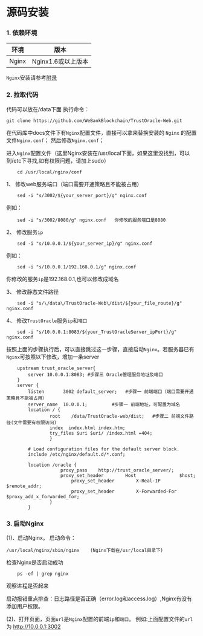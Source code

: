 # 源码安装

### 1. 依赖环境

| 环境  | 版本               |
| ----- | ------------------ |
| Nginx | Nginx1.6或以上版本 |

`Nginx`安装请参考[附录](../../TrustOracle-Service/appendix.html#install_nginx)

### 2. 拉取代码

代码可以放在/data下面
执行命令：

    git clone https://github.com/WeBankBlockchain/TrustOracle-Web.git

在代码库中docs文件下有`Nginx`配置文件，直接可以拿来替换安装的 `Nginx` 的配置文件`Nginx.conf`；
然后修改`Nginx.conf`；

进入`Nginx`配置文件（这里Nginx安装在/usr/local下面，如果这里没找到，可以到/etc下寻找,如有权限问题，请加上sudo）

```
    cd /usr/local/nginx/conf
```

1、 修改web服务端口（端口需要开通策略且不能被占用）

```
    sed -i "s/3002/${your_server_port}/g" nginx.conf
```

例如：

```
    sed -i "s/3002/8080/g" nginx.conf   你修改的服务端口是8080
```

2、 修改服务`ip`

```
    sed -i "s/10.0.0.1/${your_server_ip}/g" nginx.conf
```

例如： 

```
    sed -i "s/10.0.0.1/192.168.0.1/g" nginx.conf
```

你修改的服务`ip`是192.168.0.1,也可以修改成域名

3、 修改静态文件路径

```
    sed -i "s/\/data\/TrustOracle-Web\/dist/${your_file_route}/g" nginx.conf
```

4、 修改`TrustOracle`服务`ip`和`端口`

```
    sed -i "s/10.0.0.1:8083/${your_TrustOracleServer_ipPort}/g" nginx.conf
````

按照上面的步骤执行后，可以直接跳过这一步骤，直接启动`Nginx`。若服务器已有`Nginx`可按照以下修改，增加一条server

```Nginx
    upstream trust_oracle_server{
        server 10.0.0.1:8083; #步骤三 Oracle管理服务地址及端口
    }
    server {
        listen       3002 default_server;   #步骤一 前端端口（端口需要开通策略且不能被占用）
        server_name  10.0.0.1;         #步骤一 前端地址，可配置为域名
        location / {
                root    /data/TrustOracle-web/dist;   #步骤二 前端文件路径(文件需要有权限访问)
                index  index.html index.htm;
                try_files $uri $uri/ /index.html =404;
                }

        # Load configuration files for the default server block.
        include /etc/nginx/default.d/*.conf;

        location /oracle {
                    proxy_pass    http://trust_oracle_server/;    		
                    proxy_set_header		Host				$host;
                        proxy_set_header		X-Real-IP			$remote_addr;
                        proxy_set_header		X-Forwarded-For		$proxy_add_x_forwarded_for;
                }
        }
```

### 3. 启动Nginx

(1)、启动Nginx。
启动命令：

	/usr/local/nginx/sbin/nginx    (Nginx下载在/usr/local目录下)

检查Nginx是否启动成功

```
    ps -ef | grep nginx
```

观察进程是否起来

启动报错重点排查：日志路径是否正确（error.log和access.log）,Nginx有没有添加用户权限。

(2)、打开页面，页面`url`是`Nginx`配置的前端`ip`和`端口`。
例如:上面配置文件的`url`为   http://10.0.0.1:3002